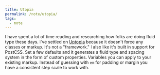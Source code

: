 ```yaml
---
title: Utopia
permalink: /note/utopia/
tags:
  - note
---
```


I have spent a lot of time reading and researching how folks are doing fluid type these days. I've settled on [Uptopia](https://utopia.fyi) because it doesn't force any classes or markup. It's not a "framework." I also like it's built in support for PostCSS. Set a few defaults and it generates a fluid type and spacing system in the form of custom properties. Variables you can apply to your existing markup. Instead of guessing with `em` for padding or margin you have a consistent step scale to work with.

<a class="u-bridgy-fed" href="https://fed.brid.gy/" hidden="from-humans"></a>
<a class="u-bridgy" href="https://brid.gy/publish/bluesky" hidden="from-humans"></a>
<data class="p-bridgy-omit-link" value="maybe" />